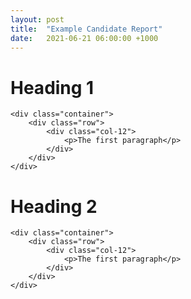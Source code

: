 ```yaml
---
layout: post
title:  "Example Candidate Report"
date:   2021-06-21 06:00:00 +1000
---
```

<div class="page">
    <div class="bg-green">
        <h1>Heading 1</h1>
    </div>
    
    <div class="container">
        <div class="row">
            <div class="col-12">
                <p>The first paragraph</p>
            </div>
        </div>
    </div>
</div>

<div class="page">
    <div class="bg-green">
        <h1>Heading 2</h1>
    </div>
    
    <div class="container">
        <div class="row">
            <div class="col-12">
                <p>The first paragraph</p>
            </div>
        </div>
    </div>
</div>
